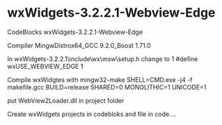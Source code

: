 # wxWidgets-3.2.2.1-Webview-Edge
CodeBlocks wxWidgets-3.2.2.1-Webview-Edge

Compiler MingwDistrox64_GCC 9.2.0_Boost 1.71.0

In wxWidgets-3.2.2.1\include\wx\msw\setup.h
change to 1
#define wxUSE_WEBVIEW_EDGE 1

Compile wxWidgtes with mingw32-make SHELL=CMD.exe -j4 -f makefile.gcc BUILD=release SHARED=0 MONOLITHIC=1 UNICODE=1

put WebView2Loader.dll in project folder

Create wxWidgets projects in codebloks and file in code....
